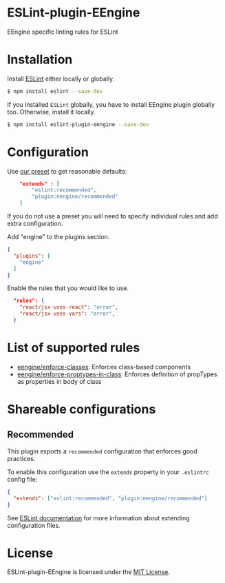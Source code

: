 ESLint-plugin-EEngine
=====================

EEngine specific linting rules for ESLint

# Installation
Install [ESLint](https://www.github.com/eslint/eslint) either locally or globally.

```sh
$ npm install eslint --save-dev
```

If you installed `ESLint` globally, you have to install EEngine plugin globally too. Otherwise, install it locally.

```sh
$ npm install eslint-plugin-eengine --save-dev
```

# Configuration

Use [our preset](#recommended) to get reasonable defaults:

```json
    "extends" : [
        "eslint:recommended",
        "plugin:eengine/recommended"
    ]
```

If you do not use a preset you will need to specify individual rules and add extra configuration.

Add "engine" to the plugins section.

```json
{
  "plugins": [
    "engine"
  ]
}
```

Enable the rules that you would like to use.

```json
  "rules": {
    "react/jsx-uses-react": "error",
    "react/jsx-uses-vars": "error",
  }
```

# List of supported rules

* [eengine/enforce-classes](docs/rules/enforce-classes.md): Enforces class-based components
* [eengine/enforce-proptypes-in-class](docs/rules/enforce-proptypes-in-class.md): Enforces definition of propTypes as properties in body of class

# Shareable configurations

## Recommended

This plugin exports a `recommended` configuration that enforces good practices.

To enable this configuration use the `extends` property in your `.eslintrc` config file:

```json
{
  "extends": ["eslint:recommended", "plugin:eengine/recommended"]
}
```

See [ESLint documentation](http://eslint.org/docs/user-guide/configuring#extending-configuration-files) for more information about extending configuration files.

# License

ESLint-plugin-EEngine is licensed under the [MIT License](http://www.opensource.org/licenses/mit-license.php).
